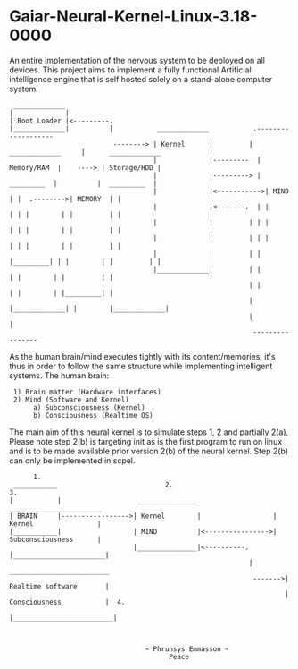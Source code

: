 # Gaiar-Neural-Kernel-Linux-3.18-0000
An entire implementation of the nervous system to be deployed on all devices.
This project aims to implement a fully functional Artificial intelligence engine
that is self hosted solely on a stand-alone computer system.

     _____________
    |             |
    | Boot Loader |<---------.
    |_____________|          |           _____________           .-------------------  
                              --------> | Kernel      |         |  _____________     |      _____________
                                        |             |---------  | Memory/RAM  |    ----> | Storage/HDD |
                                        |             |---------> |  _________  |          |  _________  |
                                        |             |<----------->| MIND    | |  .-------->| MEMORY  | |
                                        |             |<-------.  | |         | | |        | |         | |
                                        |             |         | | |         | | |        | |         | |
                                        |             |         | | |         | | |        | |         | |
                                        |             |         | | |_________| | |        | |         | |
                                        |_____________|         | |             | |        | |         | |
                                                                | |             | |        | |_________| |
                                                                | |_____________| |        |_____________|
                                                                |                 | 
                                                                 ----------------
As the human brain/mind executes tightly with its content/memories,
it's thus in order to follow the same structure while implementing
intelligent systems.
The human brain:


     1) Brain matter (Hardware interfaces)
     2) Mind (Software and Kernel)
          a) Subconsciousness (Kernel)
          b) Consciousness (Realtime OS)
          
   The main aim of this neural kernel is to simulate steps 1, 2 and partially 2(a), Please note step 2(b)
   is targeting init as is the first program to run on linux and is to be made available prior version 
   2(b) of the neural kernel. Step 2(b) can only be implemented in scpel.
          
          1.                      
     ___________                           2.                                    3.
    |           |                   _______________                    _______________________
    | BRAIN     |----------------->| Kernel        |                  | Kernel                |
    |___________|                  | MIND          |<---------------->| Subconsciousness      |
                                   |_______________|<----------.      |_______________________|  
                                                                |         _________________________
                                                                 ------->| Realtime software       |
                                                                         | Consciousness           |  4.
                                                                         |_________________________|
                                                                         
                                                                         
                                                                         
                                      ~ Phrunsys Emmasson ~
                                            Peace 
